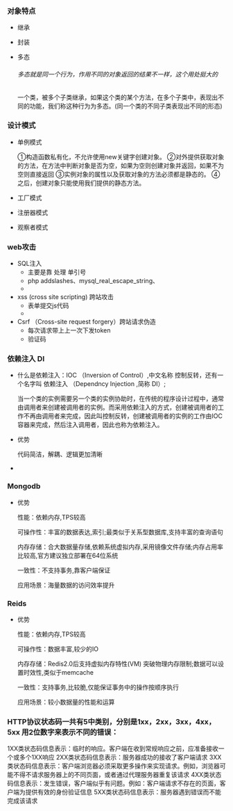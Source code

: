 

### 对象特点

- 继承

- 封装

- 多态

  ###### 多态就是同一个行为，作用不同的对象返回的结果不一样，这个用处挺大的

  一个类，被多个子类继承，如果这个类的某个方法，在多个子类中，表现出不同的功能，我们称这种行为为多态。(同一个类的不同子类表现出不同的形态)

### 设计模式

- 单例模式

  ①构造函数私有化，不允许使用new关键字创建对象。
  ②对外提供获取对象的方法，在方法中判断对象是否为空，如果为空则创建对象并返回，如果不为空则直接返回
  ③实例对象的属性以及获取对象的方法必须都是静态的。
  ④之后，创建对象只能使用我们提供的静态方法。

- 工厂模式

- 注册器模式

- 观察者模式

### web攻击

- SQL注入
  -  主要是靠 处理  单引号
  - php addslashes、mysql_real_escape_string、
  - 
- xss (cross site scripting) 跨站攻击
  - 表单提交js代码
  - 
- Csrf （Cross-site request forgery）跨站请求伪造
  - 每次请求带上上一次下发token
  - 验证码

### 依赖注入 DI 

- 什么是依赖注入：IOC （Inversion of Control）,中文名称 控制反转，还有一个名字叫 依赖注入 （Dependncy Injection ,简称 DI）;

  当一个类的实例需要另一个类的实例协助时，在传统的程序设计过程中，通常由调用者来创建被调用者的实例。而采用依赖注入的方式，创建被调用者的工作不再由调用者来完成，因此叫控制反转，创建被调用者的实例的工作由IOC容器来完成，然后注入调用者，因此也称为依赖注入。

- 优势

  代码简洁，解耦、逻辑更加清晰

- 

### Mongodb

- 优势

  性能：依赖内存,TPS较高

  可操作性：丰富的数据表达,索引;最类似于关系型数据库,支持丰富的查询语句

  内存存储：合大数据量存储,依赖系统虚拟内存,采用镜像文件存储;内存占用率比较高,官方建议独立部署在64位系统

  一致性：不支持事务,靠客户端保证

  应用场景：海量数据的访问效率提升

### Reids

- 优势

  性能：依赖内存,TPS较高

  可操作性：数据丰富,较少的IO

  内存存储：Redis2.0后支持虚拟内存特性(VM) 突破物理内存限制;数据可以设置时效性,类似于memcache

  一致性：支持事务,比较脆,仅能保证事务中的操作按顺序执行

  应用场景：较小数据量的性能和运算
  
  
  
### HTTP协议状态码一共有5中类别，分别是1xx，2xx，3xx，4xx，5xx 用2位数字来表示不同的错误：

1XX类状态码信息表示：临时的响应。客户端在收到常规响应之前，应准备接收一个或多个1XX响应
2XX类状态码信息表示：服务器成功的接收了客户端请求
3XX类状态码信息表示：客户端浏览器必须采取更多操作来实现请求。例如，浏览器可能不得不请求服务器上的不同页面，或者通过代理服务器重复该请求
4XX类状态码信息表示：发生错误，客户端似乎有问题。例如：客户端请求不存在的页面，客户端为提供有效的身份验证信息
5XX类状态码信息表示：服务器遇到错误而不能完成该请求




